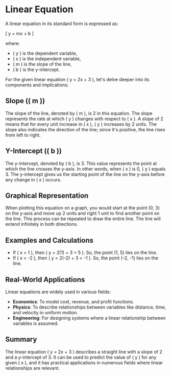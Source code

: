 # Linear Equation

A linear equation in its standard form is expressed as:

\[
y = mx + b
\]

where:
- \( y \) is the dependent variable,
- \( x \) is the independent variable,
- \( m \) is the slope of the line,
- \( b \) is the y-intercept.

For the given linear equation \( y = 2x + 3 \), let's delve deeper into its components and implications:

## Slope (\( m \))

The slope of the line, denoted by \( m \), is 2 in this equation. The slope represents the rate at which \( y \) changes with respect to \( x \). A slope of 2 means that for every unit increase in \( x \), \( y \) increases by 2 units. The slope also indicates the direction of the line; since it's positive, the line rises from left to right.

## Y-Intercept (\( b \))

The y-intercept, denoted by \( b \), is 3. This value represents the point at which the line crosses the y-axis. In other words, when \( x \) is 0, \( y \) equals 3. The y-intercept gives us the starting point of the line on the y-axis before any change in \( x \) occurs.

## Graphical Representation

When plotting this equation on a graph, you would start at the point (0, 3) on the y-axis and move up 2 units and right 1 unit to find another point on the line. This process can be repeated to draw the entire line. The line will extend infinitely in both directions.

## Examples and Calculations

- If \( x = 1 \), then \( y = 2(1) + 3 = 5 \). So, the point (1, 5) lies on the line.
- If \( x = -2 \), then \( y = 2(-2) + 3 = -1 \). So, the point (-2, -1) lies on the line.

## Real-World Applications

Linear equations are widely used in various fields:
- **Economics**: To model cost, revenue, and profit functions.
- **Physics**: To describe relationships between variables like distance, time, and velocity in uniform motion.
- **Engineering**: For designing systems where a linear relationship between variables is assumed.

## Summary

The linear equation \( y = 2x + 3 \) describes a straight line with a slope of 2 and a y-intercept of 3. It can be used to predict the value of \( y \) for any given \( x \), and it has practical applications in numerous fields where linear relationships are relevant.

